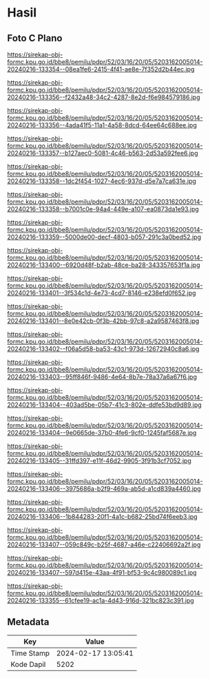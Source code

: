 # Hasil

## Foto C Plano

https://sirekap-obj-formc.kpu.go.id/bbe8/pemilu/pdpr/52/03/16/20/05/5203162005014-20240216-133354--08ea1fe6-2415-4f41-ae8e-7f352d2b44ec.jpg

https://sirekap-obj-formc.kpu.go.id/bbe8/pemilu/pdpr/52/03/16/20/05/5203162005014-20240216-133356--f2432a48-34c2-4287-8e2d-f6e984579186.jpg

https://sirekap-obj-formc.kpu.go.id/bbe8/pemilu/pdpr/52/03/16/20/05/5203162005014-20240216-133356--4ada41f5-11a1-4a58-8dcd-64ee64c688ee.jpg

https://sirekap-obj-formc.kpu.go.id/bbe8/pemilu/pdpr/52/03/16/20/05/5203162005014-20240216-133357--b127aec0-5081-4c46-b563-2d53a592fee6.jpg

https://sirekap-obj-formc.kpu.go.id/bbe8/pemilu/pdpr/52/03/16/20/05/5203162005014-20240216-133358--1dc2f454-1027-4ec6-937d-d5e7a7ca631e.jpg

https://sirekap-obj-formc.kpu.go.id/bbe8/pemilu/pdpr/52/03/16/20/05/5203162005014-20240216-133358--b7001c0e-94a4-449e-a107-ea0873da1e93.jpg

https://sirekap-obj-formc.kpu.go.id/bbe8/pemilu/pdpr/52/03/16/20/05/5203162005014-20240216-133359--5000de00-decf-4803-b057-291c3a0bed52.jpg

https://sirekap-obj-formc.kpu.go.id/bbe8/pemilu/pdpr/52/03/16/20/05/5203162005014-20240216-133400--6920d48f-b2ab-48ce-ba28-343357653f1a.jpg

https://sirekap-obj-formc.kpu.go.id/bbe8/pemilu/pdpr/52/03/16/20/05/5203162005014-20240216-133401--3f534c1d-4e73-4cd7-8146-e238efd0f652.jpg

https://sirekap-obj-formc.kpu.go.id/bbe8/pemilu/pdpr/52/03/16/20/05/5203162005014-20240216-133401--8e0e42cb-0f3b-42bb-97c8-a2a9587463f8.jpg

https://sirekap-obj-formc.kpu.go.id/bbe8/pemilu/pdpr/52/03/16/20/05/5203162005014-20240216-133402--f06a5d58-ba53-43c1-973d-12672940c8a6.jpg

https://sirekap-obj-formc.kpu.go.id/bbe8/pemilu/pdpr/52/03/16/20/05/5203162005014-20240216-133403--95ff846f-9486-4e64-8b7e-78a37a6a67f6.jpg

https://sirekap-obj-formc.kpu.go.id/bbe8/pemilu/pdpr/52/03/16/20/05/5203162005014-20240216-133404--403ad5be-05b7-41c3-802e-ddfe53bd9d89.jpg

https://sirekap-obj-formc.kpu.go.id/bbe8/pemilu/pdpr/52/03/16/20/05/5203162005014-20240216-133404--9e0665de-37b0-4fe6-9cf0-1245faf5687e.jpg

https://sirekap-obj-formc.kpu.go.id/bbe8/pemilu/pdpr/52/03/16/20/05/5203162005014-20240216-133405--31ffd397-e11f-46d2-9905-3f91b3cf7052.jpg

https://sirekap-obj-formc.kpu.go.id/bbe8/pemilu/pdpr/52/03/16/20/05/5203162005014-20240216-133406--3975686a-b2f9-469a-ab5d-a1cd839a4460.jpg

https://sirekap-obj-formc.kpu.go.id/bbe8/pemilu/pdpr/52/03/16/20/05/5203162005014-20240216-133406--1b844283-20f1-4a1c-b682-25bd74f6eeb3.jpg

https://sirekap-obj-formc.kpu.go.id/bbe8/pemilu/pdpr/52/03/16/20/05/5203162005014-20240216-133407--059c849c-b25f-4687-a46e-c22406692a2f.jpg

https://sirekap-obj-formc.kpu.go.id/bbe8/pemilu/pdpr/52/03/16/20/05/5203162005014-20240216-133407--597d415e-43aa-4f91-bf53-9c4c980089c1.jpg

https://sirekap-obj-formc.kpu.go.id/bbe8/pemilu/pdpr/52/03/16/20/05/5203162005014-20240216-133355--61cfee19-ac1a-4d43-916d-321bc823c391.jpg


## Metadata

| Key        | Value               |
| ---------- | ------------------- |
| Time Stamp | 2024-02-17 13:05:41 |
| Kode Dapil | 5202                |



